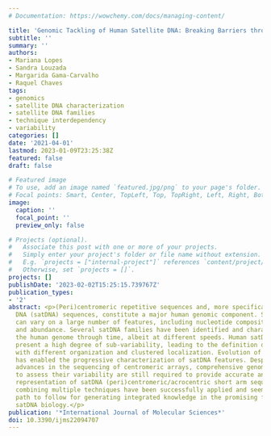 ```yaml
---
# Documentation: https://wowchemy.com/docs/managing-content/

title: 'Genomic Tackling of Human Satellite DNA: Breaking Barriers through Time'
subtitle: ''
summary: ''
authors:
- Mariana Lopes
- Sandra Louzada
- Margarida Gama-Carvalho
- Raquel Chaves
tags:
- genomics
- satellite DNA characterization
- satellite DNA families
- technique interdependency
- variability
categories: []
date: '2021-04-01'
lastmod: 2023-01-09T23:25:38Z
featured: false
draft: false

# Featured image
# To use, add an image named `featured.jpg/png` to your page's folder.
# Focal points: Smart, Center, TopLeft, Top, TopRight, Left, Right, BottomLeft, Bottom, BottomRight.
image:
  caption: ''
  focal_point: ''
  preview_only: false

# Projects (optional).
#   Associate this post with one or more of your projects.
#   Simply enter your project's folder or file name without extension.
#   E.g. `projects = ["internal-project"]` references `content/project/deep-learning/index.md`.
#   Otherwise, set `projects = []`.
projects: []
publishDate: '2023-02-02T15:25:15.739767Z'
publication_types:
- '2'
abstract: <p>(Peri)centromeric repetitive sequences and, more specifically, satellite
  DNA (satDNA) sequences, constitute a major human genomic component. SatDNA sequences
  can vary on a large number of features, including nucleotide composition, complexity,
  and abundance. Several satDNA families have been identified and characterized in
  the human genome through time, albeit at different speeds. Human satDNA families
  present a high degree of sub-variability, leading to the definition of various subfamilies
  with different organization and clustered localization. Evolution of satDNA analysis
  has enabled the progressive characterization of satDNA features. Despite recent
  advances in the sequencing of centromeric arrays, comprehensive genomic studies
  to assess their variability are still required to provide accurate and proportional
  representation of satDNA (peri)centromeric/acrocentric short arm sequences. Approaches
  combining multiple techniques have been successfully applied and seem to be the
  path to follow for generating integrated knowledge in the promising field of human
  satDNA biology.</p>
publication: '*International Journal of Molecular Sciences*'
doi: 10.3390/ijms22094707
---
```

